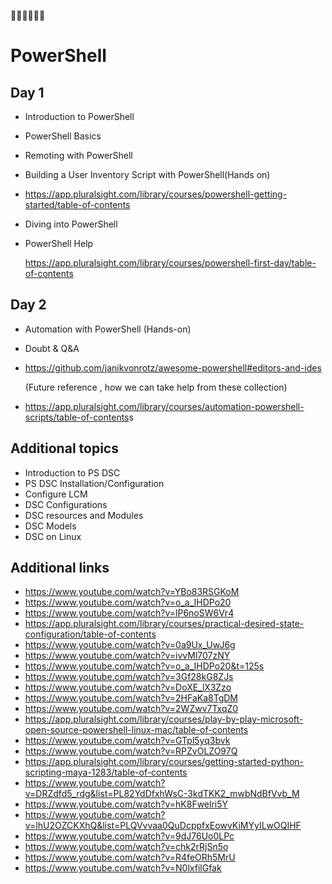  :construction::construction::construction::construction::construction::construction:
# PowerShell 

## Day 1

* Introduction to PowerShell
* PowerShell Basics
* Remoting with PowerShell
* Building a User Inventory Script with PowerShell(Hands on)

* <https://app.pluralsight.com/library/courses/powershell-getting-started/table-of-contents>

* Diving into PowerShell
* PowerShell Help

  <https://app.pluralsight.com/library/courses/powershell-first-day/table-of-contents>
     

## Day 2

 * Automation with PowerShell (Hands-on)
 * Doubt & Q&A
 * https://github.com/janikvonrotz/awesome-powershell#editors-and-ides 
 
   (Future reference , how we can take help from these collection)

 * <https://app.pluralsight.com/library/courses/automation-powershell-scripts/table-of-contents>s
 
 
 ## Additional topics
 
 * Introduction to PS DSC
 * PS DSC Installation/Configuration
 * Configure LCM
 * DSC Configurations
 * DSC resources and Modules 
 * DSC Models
 * DSC on Linux  
 
 ## Additional links
 
 * <https://www.youtube.com/watch?v=YBo83RSGKoM>
 * <https://www.youtube.com/watch?v=o_a_IHDPo20>
 * <https://www.youtube.com/watch?v=lP6noSW6Vr4>
 * <https://app.pluralsight.com/library/courses/practical-desired-state-configuration/table-of-contents>
 * <https://www.youtube.com/watch?v=0a9Ux_UwJ6g>
 * <https://www.youtube.com/watch?v=ivvMl707zNY>
 * <https://www.youtube.com/watch?v=o_a_IHDPo20&t=125s>
 * <https://www.youtube.com/watch?v=3Gf28kG8ZJs>
 * <https://www.youtube.com/watch?v=DoXE_lX3Zzo>
 * <https://www.youtube.com/watch?v=2HFaKa8TgDM>
 * <https://www.youtube.com/watch?v=2WZwv7TxqZ0>
 * <https://app.pluralsight.com/library/courses/play-by-play-microsoft-open-source-powershell-linux-mac/table-of-contents>
 * <https://www.youtube.com/watch?v=GTpl5yq3bvk>
 * <https://www.youtube.com/watch?v=RPZvOLZO97Q>
 * <https://app.pluralsight.com/library/courses/getting-started-python-scripting-maya-1283/table-of-contents>
 * <https://www.youtube.com/watch?v=DRZdfd5_rdg&list=PL82YdDfxhWsC-3kdTKK2_mwbNdBfVvb_M>
 * <https://www.youtube.com/watch?v=hK8Fwelri5Y>
 * <https://www.youtube.com/watch?v=lhU2OZCKXhQ&list=PLQVvvaa0QuDcppfxEowvKiMYyILwOQIHF>
 * <https://www.youtube.com/watch?v=9dJ76Uo0LPc>
 * <https://www.youtube.com/watch?v=chk2rRjSn5o>
 * <https://www.youtube.com/watch?v=R4feORh5MrU>
 * <https://www.youtube.com/watch?v=N0lxfilGfak>
 
        
